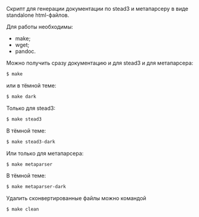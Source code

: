 Скрипт для генерации документации по stead3 и метапарсеру в виде standalone html-файлов.

Для работы необходимы:

* make;
* wget;
* pandoc.

Можно получить сразу документацию и для stead3 и для метапарсера:

```bash
$ make
```

или в тёмной теме:

```bash
$ make dark
```

Только для stead3:

```bash
$ make stead3
```

В тёмной теме:

```bash
$ make stead3-dark
```

Или только для метапарсера:

```bash
$ make metaparser
```

В тёмной теме:

```bash
$ make metaparser-dark
```

Удалить сконвертированные файлы можно командой

```bash
$ make clean
```
